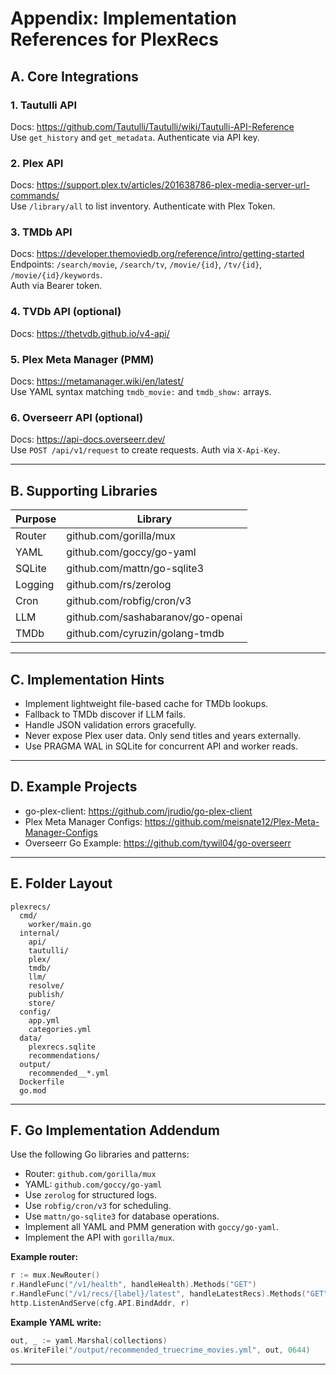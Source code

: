 # Appendix: Implementation References for PlexRecs

## A. Core Integrations

### 1. Tautulli API
Docs: https://github.com/Tautulli/Tautulli/wiki/Tautulli-API-Reference  
Use `get_history` and `get_metadata`. Authenticate via API key.

### 2. Plex API
Docs: https://support.plex.tv/articles/201638786-plex-media-server-url-commands/  
Use `/library/all` to list inventory. Authenticate with Plex Token.

### 3. TMDb API
Docs: https://developer.themoviedb.org/reference/intro/getting-started  
Endpoints: `/search/movie`, `/search/tv`, `/movie/{id}`, `/tv/{id}`, `/movie/{id}/keywords`.  
Auth via Bearer token.

### 4. TVDb API (optional)
Docs: https://thetvdb.github.io/v4-api/

### 5. Plex Meta Manager (PMM)
Docs: https://metamanager.wiki/en/latest/  
Use YAML syntax matching `tmdb_movie:` and `tmdb_show:` arrays.

### 6. Overseerr API (optional)
Docs: https://api-docs.overseerr.dev/  
Use `POST /api/v1/request` to create requests. Auth via `X-Api-Key`.

---

## B. Supporting Libraries

| Purpose | Library |
|----------|----------|
| Router | github.com/gorilla/mux |
| YAML | github.com/goccy/go-yaml |
| SQLite | github.com/mattn/go-sqlite3 |
| Logging | github.com/rs/zerolog |
| Cron | github.com/robfig/cron/v3 |
| LLM | github.com/sashabaranov/go-openai |
| TMDb | github.com/cyruzin/golang-tmdb |

---

## C. Implementation Hints

- Implement lightweight file-based cache for TMDb lookups.  
- Fallback to TMDb discover if LLM fails.  
- Handle JSON validation errors gracefully.  
- Never expose Plex user data. Only send titles and years externally.  
- Use PRAGMA WAL in SQLite for concurrent API and worker reads.

---

## D. Example Projects

- go-plex-client: https://github.com/jrudio/go-plex-client  
- Plex Meta Manager Configs: https://github.com/meisnate12/Plex-Meta-Manager-Configs  
- Overseerr Go Example: https://github.com/tywil04/go-overseerr  

---

## E. Folder Layout

```
plexrecs/
  cmd/
    worker/main.go
  internal/
    api/
    tautulli/
    plex/
    tmdb/
    llm/
    resolve/
    publish/
    store/
  config/
    app.yml
    categories.yml
  data/
    plexrecs.sqlite
    recommendations/
  output/
    recommended__*.yml
  Dockerfile
  go.mod
```

---

## F. Go Implementation Addendum

Use the following Go libraries and patterns:

- Router: `github.com/gorilla/mux`  
- YAML: `github.com/goccy/go-yaml`  
- Use `zerolog` for structured logs.  
- Use `robfig/cron/v3` for scheduling.  
- Use `mattn/go-sqlite3` for database operations.  
- Implement all YAML and PMM generation with `goccy/go-yaml`.  
- Implement the API with `gorilla/mux`.  

**Example router:**
```go
r := mux.NewRouter()
r.HandleFunc("/v1/health", handleHealth).Methods("GET")
r.HandleFunc("/v1/recs/{label}/latest", handleLatestRecs).Methods("GET")
http.ListenAndServe(cfg.API.BindAddr, r)
```

**Example YAML write:**
```go
out, _ := yaml.Marshal(collections)
os.WriteFile("/output/recommended_truecrime_movies.yml", out, 0644)
```

---
